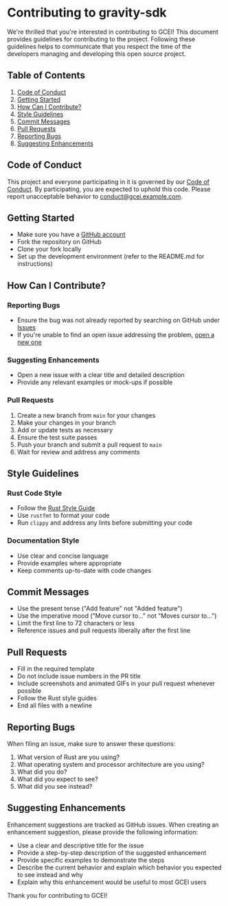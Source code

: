 # Contributing to gravity-sdk

We're thrilled that you're interested in contributing to GCEI! This document provides guidelines for contributing to the project. Following these guidelines helps to communicate that you respect the time of the developers managing and developing this open source project.

## Table of Contents

1. [Code of Conduct](#code-of-conduct)
2. [Getting Started](#getting-started)
3. [How Can I Contribute?](#how-can-i-contribute)
4. [Style Guidelines](#style-guidelines)
5. [Commit Messages](#commit-messages)
6. [Pull Requests](#pull-requests)
7. [Reporting Bugs](#reporting-bugs)
8. [Suggesting Enhancements](#suggesting-enhancements)

## Code of Conduct

This project and everyone participating in it is governed by our [Code of Conduct](CODE_OF_CONDUCT.md). By participating, you are expected to uphold this code. Please report unacceptable behavior to [conduct@gcei.example.com](mailto:conduct@gcei.example.com).

## Getting Started

- Make sure you have a [GitHub account](https://github.com/signup/free)
- Fork the repository on GitHub
- Clone your fork locally
- Set up the development environment (refer to the README.md for instructions)

## How Can I Contribute?

### Reporting Bugs

- Ensure the bug was not already reported by searching on GitHub under [Issues](https://github.com/yourusername/gcei/issues)
- If you're unable to find an open issue addressing the problem, [open a new one](https://github.com/yourusername/gcei/issues/new)

### Suggesting Enhancements

- Open a new issue with a clear title and detailed description
- Provide any relevant examples or mock-ups if possible

### Pull Requests

1. Create a new branch from `main` for your changes
2. Make your changes in your branch
3. Add or update tests as necessary
4. Ensure the test suite passes
5. Push your branch and submit a pull request to `main`
6. Wait for review and address any comments

## Style Guidelines

### Rust Code Style

- Follow the [Rust Style Guide](https://doc.rust-lang.org/1.0.0/style/README.html)
- Use `rustfmt` to format your code
- Run `clippy` and address any lints before submitting your code

### Documentation Style

- Use clear and concise language
- Provide examples where appropriate
- Keep comments up-to-date with code changes

## Commit Messages

- Use the present tense ("Add feature" not "Added feature")
- Use the imperative mood ("Move cursor to..." not "Moves cursor to...")
- Limit the first line to 72 characters or less
- Reference issues and pull requests liberally after the first line

## Pull Requests

- Fill in the required template
- Do not include issue numbers in the PR title
- Include screenshots and animated GIFs in your pull request whenever possible
- Follow the Rust style guides
- End all files with a newline

## Reporting Bugs

When filing an issue, make sure to answer these questions:

1. What version of Rust are you using?
2. What operating system and processor architecture are you using?
3. What did you do?
4. What did you expect to see?
5. What did you see instead?

## Suggesting Enhancements

Enhancement suggestions are tracked as GitHub issues. When creating an enhancement suggestion, please provide the following information:

- Use a clear and descriptive title for the issue
- Provide a step-by-step description of the suggested enhancement
- Provide specific examples to demonstrate the steps
- Describe the current behavior and explain which behavior you expected to see instead and why
- Explain why this enhancement would be useful to most GCEI users

Thank you for contributing to GCEI!